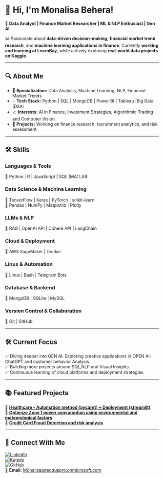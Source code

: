 # 👋 Hi, I'm Monalisa Behera!  
🚀 **Data Analyst | Finance Market Researcher | ML & NLP Enthusiast | Gen AI**  

📊 Passionate about **data-driven decision-making**, **financial market trend research**, and **machine learning applications in finance**. Currently **working and learning at LearnBay**, while actively exploring **real-world data projects on Kaggle**.  

---

## 🔍 About Me  
- 🎯 **Specialization:** Data Analysis, Machine Learning, NLP, Financial Market Trends  
- 💡 **Tech Stack:** Python | SQL | MongoDB | Power BI | Tableau |Big Data |DSAI
- 📈 **Interests:** AI in Finance, Investment Strategies, Algorithmic Trading and Computer Vision
- 📂 **Projects:** Working on finance research, recruitment analytics, and risk assessment  

---

## 🛠️ Skills  

### **Languages & Tools**  
🔹 Python | R | JavaScript | SQL |MATLAB  

### **Data Science & Machine Learning**  
🔹 TensorFlow | Keras | PyTorch | scikit-learn  
🔹 Pandas | NumPy | Matplotlib | Plotly  

### **LLMs & NLP**  
🔹 RAG | OpenAI API | Cohere API | LangChain  

### **Cloud & Deployment**  
🔹 AWS SageMaker | Docker  

### **Linux & Automation**  
🔹 Linux | Bash | Telegram Bots  

### **Database & Backend**  
🔹 MongoDB | SQLite | MySQL  

### **Version Control & Collaboration**  
🔹 Git | GitHub  

---

## 🛠️ Current Focus  
✅ Diving deeper into GEN AI: Exploring creative applications in OPEN AI-ChatGPT and customer behavior Analysis.  
✅ Building more projects around SQL,NLP and Visual Insights.  
✅ Continuous learning of cloud platforms and deployment strategies.  

---

## 📚 Featured Projects  
🔹 **[Healthcare - Automation method (pycaret) + Deployment (streamlit) ](#)**  
🔹 **[Optimize Zone 1 power consumption using environmental and meteorological factors](#)**  
🔹 **[Credit Card Fraud Detection and risk analysis](#)**  

---

## 🔗 Connect With Me  
[![LinkedIn](https://img.shields.io/badge/LinkedIn-blue?style=flat&logo=linkedin)](https://www.linkedin.com/in/monalisa-behera-66b802108/)  
[![Kaggle](https://img.shields.io/badge/Kaggle-blue?style=flat&logo=kaggle)](https://www.kaggle.com/monalisahansika)  
[![GitHub](https://img.shields.io/badge/GitHub-000?style=flat&logo=github)](https://github.com/Monalisa-tech)  
📧 **Email:** Monalisa@tecquepro.onmicrosoft.com 

 
